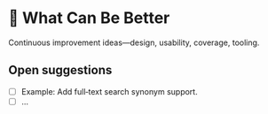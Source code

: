 # 🚀 What Can Be Better

Continuous improvement ideas—design, usability, coverage, tooling.

## Open suggestions
- [ ] Example: Add full‑text search synonym support.
- [ ] …
